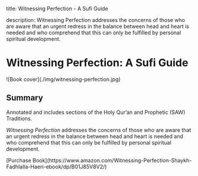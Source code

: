 title: Witnessing Perfection - A Sufi Guide

description: Witnessing Perfection addresses the concerns of those who are aware that an urgent redress in the balance between head and heart is needed and who comprehend that this can only be fulfilled by personal spiritual development.

# Witnessing Perfection: A Sufi Guide

<div markdown="1" class="cover-image">
![Book cover](./img/witnessing-perfection.jpg)
</div>

## Summary

Annotated and includes sections of the Holy Qur’an and Prophetic (SAW) Traditions.

_Witnessing Perfection_ addresses the concerns of those who are aware that an urgent redress in the balance between head and heart is needed and who comprehend that this can only be fulfilled by personal spiritual development.

<div markdown="3" class="purchase-link">
[Purchase Book](https://www.amazon.com/Witnessing-Perfection-Shaykh-Fadhlalla-Haeri-ebook/dp/B01J85V8V2/)
</div>